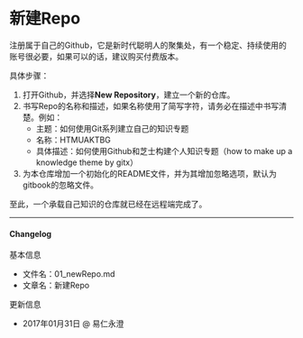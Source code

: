 # 新建Repo
注册属于自己的Github，它是新时代聪明人的聚集处，有一个稳定、持续使用的账号很必要，如果可以的话，建议购买付费版本。

具体步骤：
1. 打开Github，并选择**New Repository**，建立一个新的仓库。
2. 书写Repo的名称和描述，如果名称使用了简写字符，请务必在描述中书写清楚。例如：
    - 主题：如何使用Git系列建立自己的知识专题
    - 名称：HTMUAKTBG
    - 具体描述：如何使用Github和芝士构建个人知识专题（how to make up a knowledge theme by gitx）
 3. 为本仓库增加一个初始化的README文件，并为其增加忽略选项，默认为gitbook的忽略文件。

至此，一个承载自己知识的仓库就已经在远程端完成了。

- - - - 

#### Changelog
基本信息
- 文件名：01_newRepo.md
- 文章名：新建Repo

更新信息
- 2017年01月31日 @ 易仁永澄
